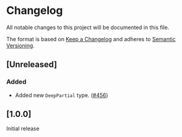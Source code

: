 # Changelog

All notable changes to this project will be documented in this file.

The format is based on [Keep a Changelog](http://keepachangelog.com/en/1.0.0/)
and adheres to [Semantic Versioning](http://semver.org/spec/v2.0.0.html).

## [Unreleased]

### Added

- Added new `DeepPartial` type. ([#456](https://github.com/Shopify/quilt/pull/456))

## [1.0.0]

Initial release
